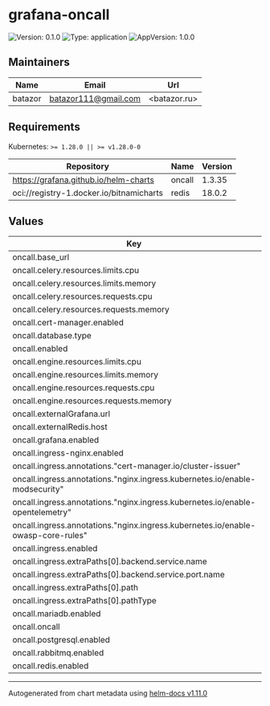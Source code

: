 # grafana-oncall

![Version: 0.1.0](https://img.shields.io/badge/Version-0.1.0-informational?style=flat-square) ![Type: application](https://img.shields.io/badge/Type-application-informational?style=flat-square) ![AppVersion: 1.0.0](https://img.shields.io/badge/AppVersion-1.0.0-informational?style=flat-square)

## Maintainers

| Name | Email | Url |
| ---- | ------ | --- |
| batazor | <batazor111@gmail.com> | <batazor.ru> |

## Requirements

Kubernetes: `>= 1.28.0 || >= v1.28.0-0`

| Repository | Name | Version |
|------------|------|---------|
| https://grafana.github.io/helm-charts | oncall | 1.3.35 |
| oci://registry-1.docker.io/bitnamicharts | redis | 18.0.2 |

## Values

| Key | Type | Default | Description |
|-----|------|---------|-------------|
| oncall.base_url | string | `"grafana.shortlink.best"` |  |
| oncall.celery.resources.limits.cpu | string | `"100m"` |  |
| oncall.celery.resources.limits.memory | string | `"100Mi"` |  |
| oncall.celery.resources.requests.cpu | string | `"5m"` |  |
| oncall.celery.resources.requests.memory | string | `"50Mi"` |  |
| oncall.cert-manager.enabled | bool | `false` |  |
| oncall.database.type | string | `"postgresql"` |  |
| oncall.enabled | bool | `true` |  |
| oncall.engine.resources.limits.cpu | string | `"100m"` |  |
| oncall.engine.resources.limits.memory | string | `"100Mi"` |  |
| oncall.engine.resources.requests.cpu | string | `"5m"` |  |
| oncall.engine.resources.requests.memory | string | `"50Mi"` |  |
| oncall.externalGrafana.url | string | `"https://grafana.shortlink.best"` |  |
| oncall.externalRedis.host | string | `"redis-master.grafana"` |  |
| oncall.grafana.enabled | bool | `false` |  |
| oncall.ingress-nginx.enabled | bool | `false` |  |
| oncall.ingress.annotations."cert-manager.io/cluster-issuer" | string | `"cert-manager-production"` |  |
| oncall.ingress.annotations."nginx.ingress.kubernetes.io/enable-modsecurity" | string | `"false"` |  |
| oncall.ingress.annotations."nginx.ingress.kubernetes.io/enable-opentelemetry" | string | `"true"` |  |
| oncall.ingress.annotations."nginx.ingress.kubernetes.io/enable-owasp-core-rules" | string | `"true"` |  |
| oncall.ingress.enabled | bool | `false` |  |
| oncall.ingress.extraPaths[0].backend.service.name | string | `"ssl-redirect"` |  |
| oncall.ingress.extraPaths[0].backend.service.port.name | string | `"use-annotation"` |  |
| oncall.ingress.extraPaths[0].path | string | `"/*"` |  |
| oncall.ingress.extraPaths[0].pathType | string | `"Prefix"` |  |
| oncall.mariadb.enabled | bool | `false` |  |
| oncall.oncall | object | `{}` |  |
| oncall.postgresql.enabled | bool | `true` |  |
| oncall.rabbitmq.enabled | bool | `true` |  |
| oncall.redis.enabled | bool | `false` |  |

----------------------------------------------
Autogenerated from chart metadata using [helm-docs v1.11.0](https://github.com/norwoodj/helm-docs/releases/v1.11.0)
